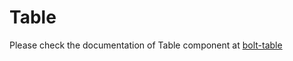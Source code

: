 # Table

Please check the documentation of Table component at [bolt-table](https://bolt.pismolabs.io/packages-core-components-table)
